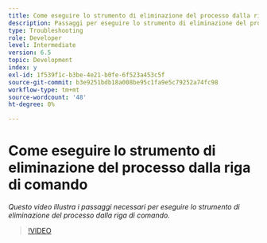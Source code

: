 ```yaml
---
title: Come eseguire lo strumento di eliminazione del processo dalla riga di comando
description: Passaggi per eseguire lo strumento di eliminazione del processo dalla riga di comando per eliminare i record dalla tabella di Job Manager
type: Troubleshooting
role: Developer
level: Intermediate
version: 6.5
topic: Development
index: y
exl-id: 1f539f1c-b3be-4e21-b0fe-6f523a453c5f
source-git-commit: b3e9251bdb18a008be95c1fa9e5c79252a74fc98
workflow-type: tm+mt
source-wordcount: '48'
ht-degree: 0%

---
```


# Come eseguire lo strumento di eliminazione del processo dalla riga di comando

*Questo video illustra i passaggi necessari per eseguire lo strumento di eliminazione del processo dalla riga di comando.*

>[!VIDEO](https://video.tv.adobe.com/v/335508?quality=12&learn=on)
